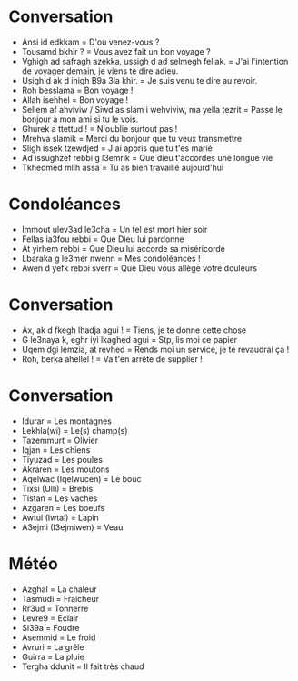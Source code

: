 # Conversation

- Ansi id edkkam = D'où venez-vous ?
- Tousamd bkhir ? = Vous avez fait un bon voyage ?
- Vghigh ad safragh azekka, ussigh d ad selmegh fellak. = J'ai l'intention de voyager demain, je viens te dire adieu.
- Usigh d ak d inigh B9a 3la khir. = Je suis venu te dire au revoir.
- Roh besslama = Bon voyage ! 
- Allah isehhel = Bon voyage !
- Sellem af ahviviw / Siwd as slam i wehviviw, ma yella tezrit = Passe le bonjour à mon ami si tu le vois.
- Ghurek a ttettud ! = N'oublie surtout pas !
- Mrehva slamik = Merci du bonjour que tu veux transmettre
- Sligh issek tzewdjed = J'ai appris que tu t'es marié
- Ad issughzef rebbi g l3emrik = Que dieu t'accordes une longue vie
- Tkhedmed mlih assa = Tu as bien travaillé aujourd'hui

# Condoléances

- Immout ulev3ad le3cha = Un tel est mort hier soir
- Fellas ia3fou rebbi = Que Dieu lui pardonne
- At yirhem rebbi = Que Dieu lui accorde sa miséricorde
- Lbaraka g le3mer nwenn = Mes condoléances !
- Awen d yefk rebbi sverr = Que Dieu vous allège votre douleurs

# Conversation

- Ax, ak d fkegh lhadja agui ! = Tiens, je te donne cette chose
- G le3naya k, eghr iyi lkaghed agui = Stp, lis moi ce papier
- Uqem dgi lemzia, at revhed = Rends moi un service, je te revaudrai ça !
- Roh, berka ahellel ! = Va t'en arrête de supplier !

# Conversation

- Idurar = Les montagnes
- Lekhla(wi) = Le(s) champ(s)
- Tazemmurt = Olivier
- Iqjan = Les chiens
- Tiyuzad = Les poules
- Akraren = Les moutons
- Aqelwac (Iqelwucen) = Le bouc
- Tixsi (Ulli) = Brebis
- Tistan = Les vaches
- Azgaren = Les boeufs
- Awtul (Iwtal) = Lapin
- A3ejmi (I3ejmiwen) = Veau


# Météo

- Azghal = La chaleur
- Tasmudi = Fraîcheur
- Rr3ud = Tonnerre
- Levre9 = Eclair
- Si39a = Foudre
- Asemmid = Le froid
- Avruri = La grêle
- Guirra = La pluie
- Tergha ddunit = Il fait très chaud